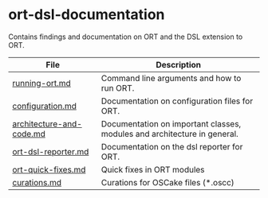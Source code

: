 # ort-dsl-documentation
Contains findings and documentation on ORT and the DSL extension to ORT.

| File          | Description                                                           |
| ------------------- | --------------------------------------------------------------------- |
| [running-ort.md] | Command line arguments and how to run ORT. |
| [configuration.md] | Documentation on configuration files for ORT. |
| [architecture-and-code.md] | Documentation on important classes, modules and architecture in general. |
| [ort-dsl-reporter.md] | Documentation on the dsl reporter for ORT. |
| [ort-quick-fixes.md] | Quick fixes in ORT modules |
| [curations.md] | Curations for OSCake files (*.oscc) |

[running-ort.md]: ./docs/running-ort.md
[configuration.md]: ./docs/configuration.md
[architecture-and-code.md]: ./docs/architecture-and-code.md
[ort-dsl-reporter.md]: ./docs/ort-dsl-reporter.md
[ort-quick-fixes.md]: ./docs/ort-quick-fixes.md
[curations.md]: ./docs/curations.md